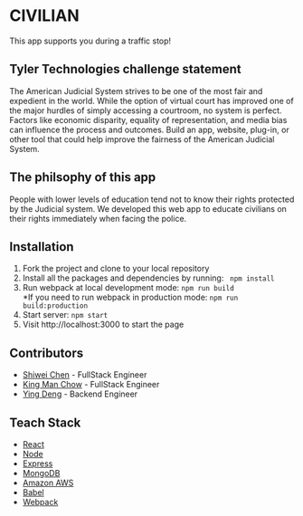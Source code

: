 # CIVILIAN
This app supports you during a traffic stop!

## Tyler Technologies challenge statement
The American Judicial System strives to be one of the most fair and expedient in the world. While the option of virtual court has improved one of the major hurdles of simply accessing a courtroom, no system is perfect. Factors like economic disparity, equality of representation, and media bias can influence the process and outcomes. Build an app, website, plug-in, or other tool that could help improve the fairness of the American Judicial System.

## The philsophy of this app
People with lower levels of education tend not to know their rights protected by the Judicial system. 
We developed this web app to educate civilians on their rights immediately when facing the police.

## Installation
1. Fork the project and clone to your local repository
2. Install all the packages and dependencies by running:
  ``` npm install```
3. Run webpack at local development mode: 
  ```npm run build ```   
   *If you need to run webpack in production mode: 
   ``` npm run build:production ```
4. Start server:
  ```npm start ```
5. Visit http://localhost:3000 to start the page

## Contributors
* [Shiwei Chen](https://github.com/shiweicc) - FullStack Engineer
* [King Man Chow](https://github.com/chowkingman) - FullStack Engineer
* [Ying Deng](https://github.com/dybn7758) - Backend Engineer


## Teach Stack
* [React](https://reactjs.org/)
* [Node](https://nodejs.org/en/)
* [Express](http://expressjs.com/)
* [MongoDB](http://www.mongodb.com/)
* [Amazon AWS](https://aws.amazon.com/)
* [Babel](https://babeljs.io/)
* [Webpack](https://webpack.js.org/)
